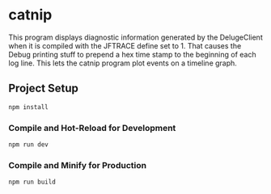# catnip

This program displays diagnostic information generated by the DelugeClient when it is compiled with the JFTRACE define set to 1. That causes the Debug printing stuff to prepend a hex time stamp to the beginning of each log line. This lets the catnip program plot events on a timeline graph.


## Project Setup

```sh
npm install
```

### Compile and Hot-Reload for Development

```sh
npm run dev
```

### Compile and Minify for Production

```sh
npm run build
```
